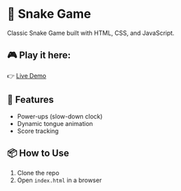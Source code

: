 # 🐍 Snake Game

Classic Snake Game built with HTML, CSS, and JavaScript.

## 🎮 Play it here:
👉 [Live Demo](https://geochriss.github.io/snake-game/)

## 🚀 Features
- Power-ups (slow-down clock)
- Dynamic tongue animation
- Score tracking

## 📦 How to Use
1. Clone the repo
2. Open `index.html` in a browser
